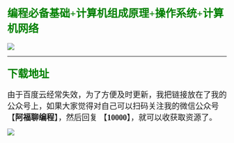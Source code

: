 
#### <font face="楷体" color=green size=5 >编程必备基础+计算机组成原理+操作系统+计算机网络</font>

![](https://cdn.jsdelivr.net/gh/GenuineXiaofuzi/Picture-Manager/images/202204062253223.png)



***



#### <font face="楷体" color=green size=5 >下载地址</font>

<font face="楷体"  size=4 >由于百度云经常失效，为了方便及时更新，我把链接放在了我的公众号上，如果大家觉得对自己可以扫码关注我的微信公众号【**阿福聊编程**】，然后回复 【**10000**】，就可以收获取资源了。</font>

![](https://cdn.jsdelivr.net/gh/GenuineXiaofuzi/Picture-Manager/images/202204062307206.png)
